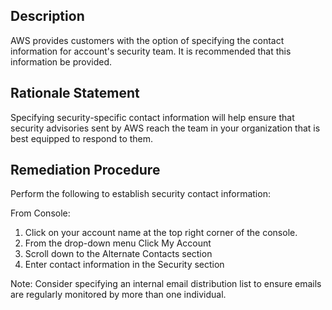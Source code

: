 ## Description
AWS provides customers with the option of specifying the contact information for account's security team. It is recommended that this information be provided.

## Rationale Statement
Specifying security-specific contact information will help ensure that security advisories sent by AWS reach the team in your organization that is best equipped to respond to them.

## Remediation Procedure
Perform the following to establish security contact information:

From Console:

1. Click on your account name at the top right corner of the console.
1. From the drop-down menu Click My Account
1. Scroll down to the Alternate Contacts section
1. Enter contact information in the Security section

Note: Consider specifying an internal email distribution list to ensure emails are regularly monitored by more than one individual.
